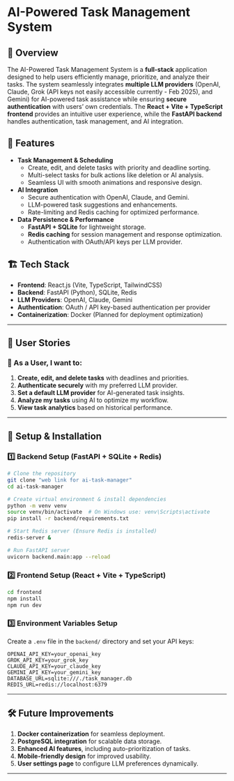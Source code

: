 # AI-Powered Task Management System

## 📌 Overview
The AI-Powered Task Management System is a **full-stack** application designed to help users efficiently manage, prioritize, and analyze their tasks. The system seamlessly integrates **multiple LLM providers** (OpenAI, Claude, Grok (API keys not easily accessible currently - Feb 2025), and Gemini) for AI-powered task assistance while ensuring **secure authentication** with users’ own credentials. The **React + Vite + TypeScript frontend** provides an intuitive user experience, while the **FastAPI backend** handles authentication, task management, and AI integration.

## 🚀 Features
- **Task Management & Scheduling**  
  - Create, edit, and delete tasks with priority and deadline sorting.
  - Multi-select tasks for bulk actions like deletion or AI analysis.
  - Seamless UI with smooth animations and responsive design.
- **AI Integration**  
  - Secure authentication with OpenAI, Claude, and Gemini.
  - LLM-powered task suggestions and enhancements.
  - Rate-limiting and Redis caching for optimized performance.
- **Data Persistence & Performance**  
  - **FastAPI + SQLite** for lightweight storage.
  - **Redis caching** for session management and response optimization.
  - Authentication with OAuth/API keys per LLM provider.

## 🏗 Tech Stack
- **Frontend**: React.js (Vite, TypeScript, TailwindCSS)
- **Backend**: FastAPI (Python), SQLite, Redis
- **LLM Providers**: OpenAI, Claude, Gemini
- **Authentication**: OAuth / API key-based authentication per provider
- **Containerization**: Docker (Planned for deployment optimization)

---

## 📖 User Stories
### 🎯 As a User, I want to:
1. **Create, edit, and delete tasks** with deadlines and priorities.
2. **Authenticate securely** with my preferred LLM provider.
3. **Set a default LLM provider** for AI-generated task insights.
4. **Analyze my tasks** using AI to optimize my workflow.
5. **View task analytics** based on historical performance.

---

## 🔧 Setup & Installation

### 1️⃣ Backend Setup (FastAPI + SQLite + Redis)
```bash
# Clone the repository
git clone "web link for ai-task-manager"
cd ai-task-manager
```

```bash
# Create virtual environment & install dependencies
python -m venv venv
source venv/bin/activate  # On Windows use: venv\Scripts\activate
pip install -r backend/requirements.txt
```

```bash
# Start Redis server (Ensure Redis is installed)
redis-server &

# Run FastAPI server
uvicorn backend.main:app --reload
```

### 2️⃣ Frontend Setup (React + Vite + TypeScript)
```bash
cd frontend
npm install
npm run dev
```

### 3️⃣ Environment Variables Setup
Create a `.env` file in the `backend/` directory and set your API keys:
```
OPENAI_API_KEY=your_openai_key
GROK_API_KEY=your_grok_key
CLAUDE_API_KEY=your_claude_key
GEMINI_API_KEY=your_gemini_key
DATABASE_URL=sqlite:///./task_manager.db
REDIS_URL=redis://localhost:6379
```

---

## 🛠️ Future Improvements
1. **Docker containerization** for seamless deployment.
2. **PostgreSQL integration** for scalable data storage.
3. **Enhanced AI features**, including auto-prioritization of tasks.
4. **Mobile-friendly design** for improved usability.
5. **User settings page** to configure LLM preferences dynamically.

---




